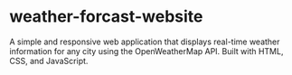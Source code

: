 # weather-forcast-website
A simple and responsive web application that displays real-time weather information for any city using the OpenWeatherMap API. Built with HTML, CSS, and JavaScript.
